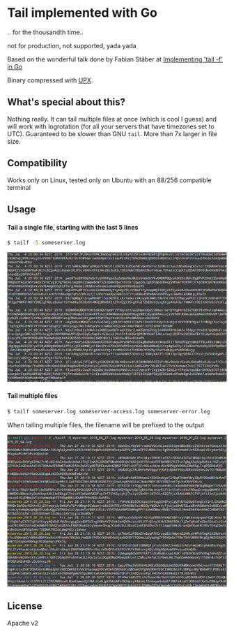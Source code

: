 # Tail implemented with Go 

.. for the thousandth time.. 

not for production, not supported, yada yada

Based on the wonderful talk done by Fabian Stäber at [Implementing 'tail -f' in Go](https://www.youtube.com/watch?v=lLDWF59aZAo)

Binary compressed with [UPX](https://upx.github.io/).

## What's special about this?
Nothing really. It can tail multiple files at once (which is cool I guess) and will work with logrotation (for all your servers that have timezones set to UTC). Guaranteed to be slower than GNU `tail`. More than 7x larger in file size.  

## Compatibility
Works only on Linux, tested only on Ubuntu with an 88/256 compatible terminal

## Usage
#### Tail a single file, starting with the last 5 lines
```bash
$ tailf -5 someserver.log
```
![tailing a single file](img/single-file.png)

#### Tail multiple files
```bash
$ tailf someserver.log someserver-access.log someserver-error.log
```
When tailing multiple files, the filename will be prefixed to the output

![tailing multiple files](img/multiple-files.png)

## License
Apache v2 
